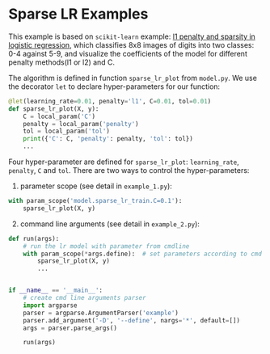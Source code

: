 Sparse LR Examples
==================

This example is based on `scikit-learn` example: [l1 penalty and sparsity in logistic regression](https://scikit-learn.org/stable/auto_examples/linear_model/plot_logistic_l1_l2_sparsity.html#sphx-glr-auto-examples-linear-model-plot-logistic-l1-l2-sparsity-py), which classifies 8x8 images of digits into two classes: 0-4 against 5-9, 
and visualize the coefficients of the model for different penalty methods(l1 or l2) and C.

The algorithm is defined in function `sparse_lr_plot` from `model.py`. We use the decorator `let`  to declare hyper-parameters for our function:
``` python
@let(learning_rate=0.01, penalty='l1', C=0.01, tol=0.01)
def sparse_lr_plot(X, y):
    C = local_param('C')
    penalty = local_param('penalty')
    tol = local_param('tol')
    print({'C': C, 'penalty': penalty, 'tol': tol})
    ...
```

Four hyper-parameter are defined for `sparse_lr_plot`: `learning_rate`, `penalty`, `C` and `tol`. 
There are two ways to control the hyper-parameters:
1. parameter scope (see detail in `example_1.py`):

``` python 
with param_scope('model.sparse_lr_train.C=0.1'):
    sparse_lr_plot(X, y)
```

2. command line arguments (see detail in `example_2.py`):

``` python
def run(args):
    # run the lr model with parameter from cmdline
    with param_scope(*args.define):  # set parameters according to cmd line
        sparse_lr_plot(X, y)
        ...


if __name__ == '__main__':
    # create cmd line arguments parser
    import argparse
    parser = argparse.ArgumentParser('example')
    parser.add_argument('-D', '--define', nargs='*', default=[])
    args = parser.parse_args()

    run(args)

```

